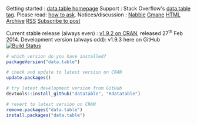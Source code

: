 
Getting started : [data.table homepage](http://datatable.r-forge.r-project.org/)
Support : Stack Overflow's [data.table tag](http://stackoverflow.com/questions/tagged/r+data.table). Please read: [how to ask](http://stackoverflow.com/questions/5963269/how-to-make-a-great-r-reproducible-example).
Notices/discussion : [Nabble](http://r.789695.n4.nabble.com/datatable-help-f2315188.html)  [Gmane](http://dir.gmane.org/gmane.comp.lang.r.datatable) [HTML Archive]("http://lists.r-forge.r-project.org/pipermail/datatable-help") [RSS](http://rss.gmane.org/gmane.comp.lang.r.datatable) [Subscribe to post](http://lists.r-forge.r-project.org/cgi-bin/mailman/listinfo/datatable-help)

Current stable release (always even) : [v1.9.2 on CRAN](http://cran.r-project.org/web/packages/data.table/index.html), released 27<sup>th</sup> Feb 2014.
Development version (always odd): v1.9.3 here on GitHub [![Build Status](https://travis-ci.org/Rdatatable/datatable.svg?branch=master)](https://travis-ci.org/Rdatatable/datatable)

```R
# which version do you have installed?
packageVersion("data.table")

# check and update to latest version on CRAN
update.packages()

# try latest development version from GitHub
devtools::install_github("datatable", "Rdatatable")

# revert to latest version on CRAN
remove.packages("data.table")
install.packages("data.table")
```



